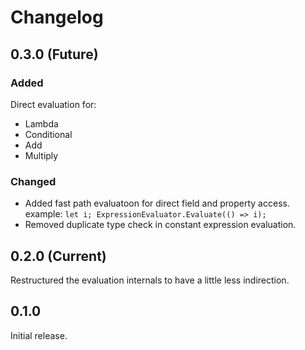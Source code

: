 # Changelog

## 0.3.0 (Future)

### Added

Direct evaluation for:

- Lambda
- Conditional
- Add
- Multiply

### Changed

- Added fast path evaluatoon for direct field and property access.
	example: `let i; ExpressionEvaluator.Evaluate(() => i);`
- Removed duplicate type check in constant expression evaluation.

## 0.2.0 (Current)

Restructured the evaluation internals to have a little less indirection.

## 0.1.0

Initial release.